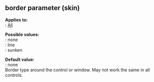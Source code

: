 ## border parameter (skin)    
**Applies to:**    
:   [All](/%7Bskin%7D/control)    
<!-- -->    
**Possible values:**    
:   none    
:   line    
:   sunken    
<!-- -->    
**Default value:**    
:   none    
Border type around the control or window. May not work the same in all    
controls.  